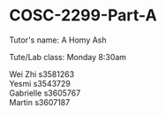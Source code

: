 # COSC-2299-Part-A
Tutor's name: A Homy Ash

Tute/Lab class: Monday 8:30am

Wei Zhi s3581263  
Yesmi s3543729  
Gabrielle s3605767  
Martin s3607187
